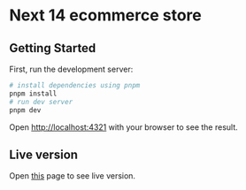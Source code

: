 # Next 14 ecommerce store

## Getting Started

First, run the development server:

```bash
# install dependencies using pnpm
pnpm install
# run dev server
pnpm dev
```

Open [http://localhost:4321](http://localhost:4321) with your browser to see the result.

## Live version

Open [this](<[next-14-ecommerce-ghcy.vercel.app/](https://next-14-ecommerce-fawn.vercel.app/)>) page to see live version.
